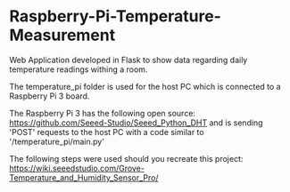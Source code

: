# Raspberry-Pi-Temperature-Measurement

Web Application developed in Flask to show data regarding daily temperature readings withing a room.

The temperature_pi folder is used for the host PC which is connected to a Raspberry Pi 3 board.

The Raspberry Pi 3 has the following open source: https://github.com/Seeed-Studio/Seeed_Python_DHT and is sending 'POST' requests to the host PC with a code similar to '/temperature_pi/main.py'

The following steps were used should you recreate this project: https://wiki.seeedstudio.com/Grove-Temperature_and_Humidity_Sensor_Pro/
